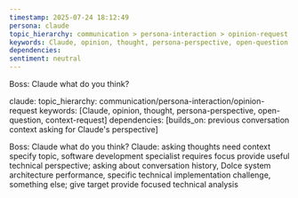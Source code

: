 ```yaml
---
timestamp: 2025-07-24 18:12:49
persona: claude
topic_hierarchy: communication > persona-interaction > opinion-request
keywords: Claude, opinion, thought, persona-perspective, open-question
dependencies: 
sentiment: neutral
---
```


Boss: Claude what do you think?

claude: topic_hierarchy: communication/persona-interaction/opinion-request
keywords: [Claude, opinion, thought, persona-perspective, open-question, context-request]
dependencies: [builds_on: previous conversation context asking for Claude's perspective]

Boss: Claude what do you think?
Claude: asking thoughts need context specify topic, software development specialist requires focus provide useful technical perspective; asking about conversation history, Dolce system architecture performance, specific technical implementation challenge, something else; give target provide focused technical analysis
